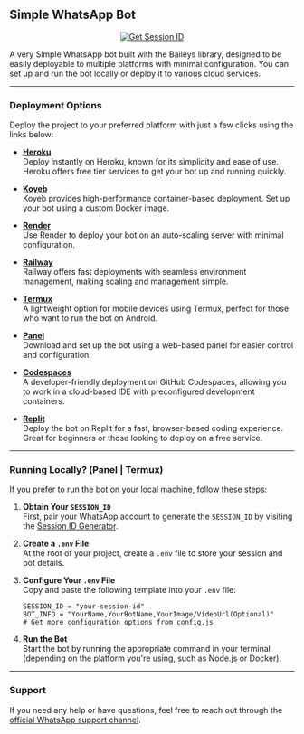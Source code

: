 ## Simple WhatsApp Bot

<p align="center">
  <a href="https://fx-session.vercel.app/">
    <img src="https://img.shields.io/badge/Get%20Session%20ID-000?style=for-the-badge&logo=server&logoColor=white" alt="Get Session ID"/>
  </a>
</p>

A very Simple WhatsApp bot built with the Baileys library, designed to be easily deployable to multiple platforms with minimal configuration. You can set up and run the bot locally or deploy it to various cloud services.

---

### Deployment Options

Deploy the project to your preferred platform with just a few clicks using the links below:

- **[Heroku](https://www.heroku.com/deploy?template=https://github.com/FXastro/fxop-md)**  
  Deploy instantly on Heroku, known for its simplicity and ease of use. Heroku offers free tier services to get your bot up and running quickly.

- **[Koyeb](https://app.koyeb.com/services/deploy?type=docker&image=docker.io/fxastro/fxop-md&name=fxop-md-demo&env[SESSION_ID]=Session~&env[BOT_INFO]=ᴀsᴛʀᴏ;ғxᴏᴘ-ᴍᴅ&env[SUDO]=2348039607375&env[ANTILINK]=true&env[PORT]=8000&service_type=worker)**  
  Koyeb provides high-performance container-based deployment. Set up your bot using a custom Docker image.

- **[Render](https://render.com/deploy?repo=https://github.com/FXastro/fxop-md&env=SESSION_ID,BOT_INFO)**  
  Use Render to deploy your bot on an auto-scaling server with minimal configuration.

- **[Railway](https://railway.app/new/template?template=https://github.com/FXastro/fxop-md&envs=SESSION_ID,BOT_INFO)**  
  Railway offers fast deployments with seamless environment management, making scaling and management simple.

- **[Termux](https://github.com/FXastro/fxop-md/blob/master/media/termux.md)**  
  A lightweight option for mobile devices using Termux, perfect for those who want to run the bot on Android.

- **[Panel](https://github.com/FXastro/fxop-md/releases/)**  
  Download and set up the bot using a web-based panel for easier control and configuration.

- **[Codespaces](https://github.com/codespaces/new?skip_quickstart=true&machine=standardLinux32gb&repo=843557699&ref=master&devcontainer_path=.devcontainer%2Fdevcontainer.json&geo=EuropeWest)**  
  A developer-friendly deployment on GitHub Codespaces, allowing you to work in a cloud-based IDE with preconfigured development containers.

- **[Replit](https://replit.com/~)**  
  Deploy the bot on Replit for a fast, browser-based coding experience. Great for beginners or those looking to deploy on a free service.

---

### Running Locally? (Panel | Termux)

If you prefer to run the bot on your local machine, follow these steps:

1. **Obtain Your `SESSION_ID`**  
   First, pair your WhatsApp account to generate the `SESSION_ID` by visiting the [Session ID Generator](https://fx-session.vercel.app/).

2. **Create a `.env` File**  
   At the root of your project, create a `.env` file to store your session and bot details.

3. **Configure Your `.env` File**  
   Copy and paste the following template into your `.env` file:

   ```env
   SESSION_ID = "your-session-id"
   BOT_INFO = "YourName,YourBotName,YourImage/VideoUrl(Optional)"
   # Get more configuration options from config.js
   ```

4. **Run the Bot**  
   Start the bot by running the appropriate command in your terminal (depending on the platform you're using, such as Node.js or Docker).

---

### Support

If you need any help or have questions, feel free to reach out through the [official WhatsApp support channel](https://whatsapp.com/channel/0029VambPbJ2f3ERs37HvM2J).
